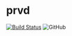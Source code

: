 # prvd 

[![Build Status](https://travis-ci.org/fate0/prvd.svg?branch=master)](https://travis-ci.org/fate0/prvd)
![GitHub](https://img.shields.io/github/license/fate0/prvd.svg)

